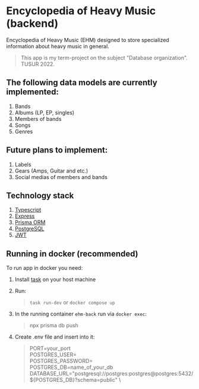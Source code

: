 # Encyclopedia of Heavy Music (backend)

Encyclopedia of Heavy Music (EHM) designed to store specialized information about heavy music in general.
> This app is my term-project on the subject "Database organization". TUSUR 2022.

## The following data models are currently implemented:
1. Bands
2. Albums (LP, EP, singles)
3. Members of bands
4. Songs
5. Genres

## Future plans to implement:
1. Labels
2. Gears (Amps, Guitar and etc.)
3. Social medias of members and bands

## Technology stack
1. [Typescript](https://www.typescriptlang.org)
2. [Express](https://expressjs.com)
3. [Prisma ORM](https://www.prisma.io)
4. [PostgreSQL](https://www.postgresql.org)
5. [JWT](https://jwt.io)

## Running in docker (recommended)
To run app in docker you need:
1. Install [task](https://taskfile.dev/installation/) on your host machine
2. Run:
    >  `task run-dev` or `docker compose up`
2. In the running container `ehm-back` run via `docker exec`:

    > npx prisma db push
3. Create .env file and insert into it:
    > PORT=your_port \
POSTGRES_USER= \
POSTGRES_PASSWORD= \
POSTGRES_DB=name_of_your_db \
DATABASE_URL="postgresql://postgres:postgres@postgres:5432/${POSTGRES_DB}?schema=public" \
